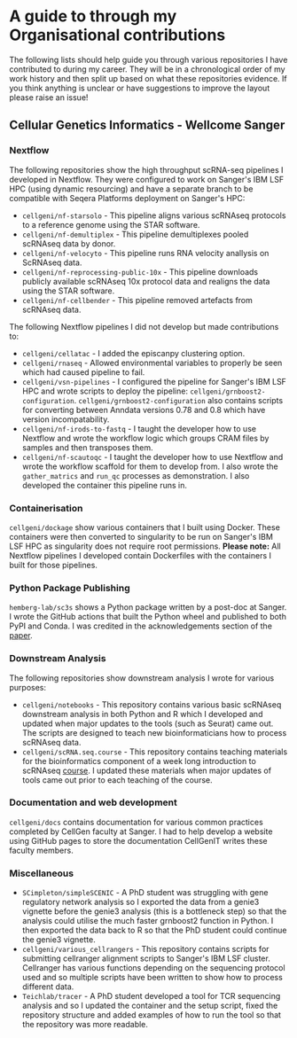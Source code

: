 # A guide to through my Organisational contributions

The following lists should help guide you through various repositories I have contributed to during my career. They will be in a chronological order of my work history and then split up based on what these repositories evidence. If you think anything is unclear or have suggestions to improve the layout please raise an issue!

## Cellular Genetics Informatics - Wellcome Sanger

### Nextflow 
The following repositories show the high throughput scRNA-seq pipelines I developed in Nextflow. They were configured to work on Sanger's IBM LSF HPC (using dynamic resourcing) and have a separate branch to be compatible with Seqera Platforms deployment on Sanger's HPC:

* `cellgeni/nf-starsolo` - This pipeline aligns various scRNAseq protocols to a reference genome using the STAR software.
* `cellgeni/nf-demultiplex` - This pipeline demultiplexes pooled scRNAseq data by donor.
* `cellgeni/nf-velocyto` - This pipeline runs RNA velocity anallysis on ScRNAseq data.
* `cellgeni/nf-reprocessing-public-10x` - This pipeline downloads publicly available scRNAseq 10x protocol data and realigns the data using the STAR software.
* `cellgeni/nf-cellbender` - This pipeline removed artefacts from scRNAseq data.

The following Nextflow pipelines I did not develop but made contributions to:
* `cellgeni/cellatac` - I added the episcanpy clustering option.
* `cellgeni/rnaseq` - Allowed environmental variables to properly be seen which had caused pipeline to fail.
* `cellgeni/vsn-pipelines` - I configured the pipeline for Sanger's IBM LSF HPC and wrote scripts to deploy the pipeline: `cellgeni/grnboost2-configuration`. `cellgeni/grnboost2-configuration` also contains scripts for converting between Anndata versions 0.78 and 0.8 which have version incompatability.
* `cellgeni/nf-irods-to-fastq` - I taught the developer how to use Nextflow and wrote the workflow logic which groups CRAM files by samples and then transposes them.
* `cellgeni/nf-scautoqc` - I taught the developer how to use Nextflow and wrote the workflow scaffold for them to develop from. I also wrote the `gather_matrics` and `run_qc` processes as demonstration. I also developed the container this pipeline runs in.

### Containerisation
`cellgeni/dockage` show various containers that I built using Docker. These containers were then converted to singularity to be run on Sanger's IBM LSF HPC as singularity does not require root permissions. **Please note:** All Nextflow pipelines I developed contain Dockerfiles with the containers I built for those pipelines.

### Python Package Publishing
`hemberg-lab/sc3s` shows a Python package written by a post-doc at Sanger. I wrote the GitHub actions that built the Python wheel and published to both PyPI and Conda. I was credited in the acknowledgements section of the [paper](https://www.biorxiv.org/content/10.1101/2021.05.20.445027v1.full). 

### Downstream Analysis
The following repositories show downstream analysis I wrote for various purposes:
* `cellgeni/notebooks` - This repository contains various basic scRNAseq downstream analysis in both Python and R which I developed and updated when major updates to the tools (such as Seurat) came out. The scripts are designed to teach new bioinformaticians how to process scRNAseq data.
* `cellgeni/scRNA.seq.course` - This repository contains teaching materials for the bioinformatics component of a week long introduction to scRNAseq [course](https://coursesandconferences.wellcomeconnectingscience.org/event/single-cell-technologies-and-analysis-20220715/). I updated these materials when major updates of tools came out prior to each teaching of the course. 

### Documentation and web development
`cellgeni/docs` contains documentation for various common practices completed by CellGen faculty at Sanger. I had to help develop a website using GitHub pages to store the documentation CellGenIT writes these faculty members. 

### Miscellaneous
* `SCimpleton/simpleSCENIC` - A PhD student was struggling with gene regulatory network analysis so I exported the data from a genie3 vignette before the genie3 analysis (this is a bottleneck step) so that the analysis could utilise the much faster grnboost2 function in Python. I then exported the data back to R so that the PhD student could continue the genie3 vignette. 
* `cellgeni/various_cellrangers` - This repository contains scripts for submitting cellranger alignment scripts to Sanger's IBM LSF cluster. Cellranger has various functions depending on the sequencing protocol used and so multiple scripts have been written to show how to process different data.
* `Teichlab/tracer` - A PhD student developed a tool for TCR sequencing analysis and so I updated the container and the setup script, fixed the repository structure and added examples of how to run the tool so that the repository was more readable.
